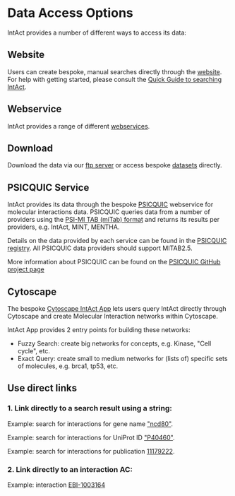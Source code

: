 # Data Access Options

IntAct provides a number of different ways to access its data:

## Website

Users can create bespoke, manual searches directly through the [website](www.ebi.ac.uk/intact). For help with getting started, please consult the [Quick Guide to searching IntAct](https://www.ebi.ac.uk/intact/documentation/user-guide#usage).

## Webservice

IntAct provides a range of different [webservices](https://www.ebi.ac.uk/intact/documentation/technical_corner#apis).

## Download

Download the data via our [ftp server](https://www.ebi.ac.uk/intact/download#ftp) or access bespoke [datasets](https://www.ebi.ac.uk/intact/documentation/datasets) directly.

## PSICQUIC Service

IntAct provides its data through the bespoke [PSICQUIC](http://www.ebi.ac.uk/Tools/webservices/psicquic/view/main.xhtml) webservice for molecular interactions data. PSICQUIC queries data from a number of providers using the [PSI-MI TAB (miTab) format](https://www.ebi.ac.uk/intact/documentation/docs#definitions_formats) and returns its results per providers, e.g. IntAct, MINT, MENTHA. 

Details on the data provided by each service can be found in the [PSICQUIC registry](http://www.ebi.ac.uk/Tools/webservices/psicquic/registry/registry?action=STATUS). All PSICQUIC data providers should support MITAB2.5.

More information about PSICQUIC can be found on the [PSICQUIC GitHub project page](https://psicquic.github.io/)

## Cytoscape

The bespoke [Cytoscape IntAct App](https://apps.cytoscape.org/apps/intactapp) lets users query IntAct directly through Cytoscape and create Molecular Interaction networks within Cytoscape.

IntAct App provides 2 entry points for building these networks:
- Fuzzy Search: create big networks for concepts, e.g. Kinase, "Cell cycle", etc.
- Exact Query: create small to medium networks for (lists of) specific sets of molecules, e.g. brca1, tp53, etc.

## Use direct links

### 1. Link directly to a search result using a string:

Example: search for interactions for gene name ["ncd80"](https://www.ebi.ac.uk/intact/search?query=Ndc80).

Example: search for interactions for UniProt ID ["P40460"](https://www.ebi.ac.uk/intact/search?query=P40460).

Example: search for interactions for publication [11179222](https://www.ebi.ac.uk/intact/search?query=11179222).

### 2. Link directly to an interaction AC:

Example: interaction [EBI-1003164](https://www.ebi.ac.uk/intact/details/interaction/EBI-1003164)
